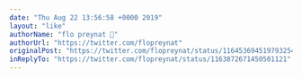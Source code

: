 ```yaml
---
date: "Thu Aug 22 13:56:58 +0000 2019"
layout: "like"
authorName: "flo preynat 🤘"
authorUrl: "https://twitter.com/flopreynat"
originalPost: "https://twitter.com/flopreynat/status/1164536945197932544"
inReplyTo: "https://twitter.com/flopreynat/status/1163872671450501121"
---
```

